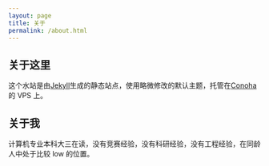 ```yaml
---
layout: page
title: 关于
permalink: /about.html
---
```


## 关于这里

这个水站是由[Jekyll](http://jekyllrb.com)生成的静态站点，使用略微修改的默认主题，托管在[Conoha](https://www.conoha.jp)的 VPS 上。

## 关于我

计算机专业本科大三在读，没有竞赛经验，没有科研经验，没有工程经验，在同龄人中处于比较 low 的位置。

